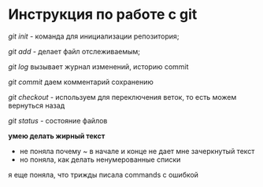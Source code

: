# Инструкция по работе с git

*git init* - команда для инициализации репозитория;

*git add* - делает файл отслеживаемым;

*git log* вызывает журнал изменений, историю commit

*git commit* даем комментарий сохранению

*git checkout* - используем для переключения веток, то есть можем вернуться назад

*git status* - состояние файлов

**умею делать жирный текст**

* не поняла почему ~ в начале и конце не дает мне зачеркнутый текст
* но поняла, как делать ненумерованные списки

я еще поняла, что трижды писала commands с ошибкой